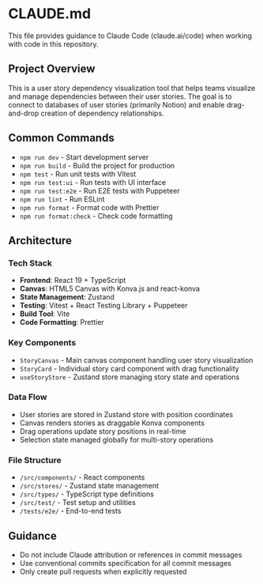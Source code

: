 # CLAUDE.md

This file provides guidance to Claude Code (claude.ai/code) when working with code in this repository.

## Project Overview

This is a user story dependency visualization tool that helps teams visualize and manage dependencies between their user stories. The goal is to connect to databases of user stories (primarily Notion) and enable drag-and-drop creation of dependency relationships.

## Common Commands

- `npm run dev` - Start development server
- `npm run build` - Build the project for production
- `npm test` - Run unit tests with Vitest
- `npm run test:ui` - Run tests with UI interface
- `npm run test:e2e` - Run E2E tests with Puppeteer
- `npm run lint` - Run ESLint
- `npm run format` - Format code with Prettier
- `npm run format:check` - Check code formatting

## Architecture

### Tech Stack

- **Frontend**: React 19 + TypeScript
- **Canvas**: HTML5 Canvas with Konva.js and react-konva
- **State Management**: Zustand
- **Testing**: Vitest + React Testing Library + Puppeteer
- **Build Tool**: Vite
- **Code Formatting**: Prettier

### Key Components

- `StoryCanvas` - Main canvas component handling user story visualization
- `StoryCard` - Individual story card component with drag functionality
- `useStoryStore` - Zustand store managing story state and operations

### Data Flow

- User stories are stored in Zustand store with position coordinates
- Canvas renders stories as draggable Konva components
- Drag operations update story positions in real-time
- Selection state managed globally for multi-story operations

### File Structure

- `/src/components/` - React components
- `/src/stores/` - Zustand state management
- `/src/types/` - TypeScript type definitions
- `/src/test/` - Test setup and utilities
- `/tests/e2e/` - End-to-end tests

## Guidance

- Do not include Claude attribution or references in commit messages
- Use conventional commits specification for all commit messages
- Only create pull requests when explicitly requested
